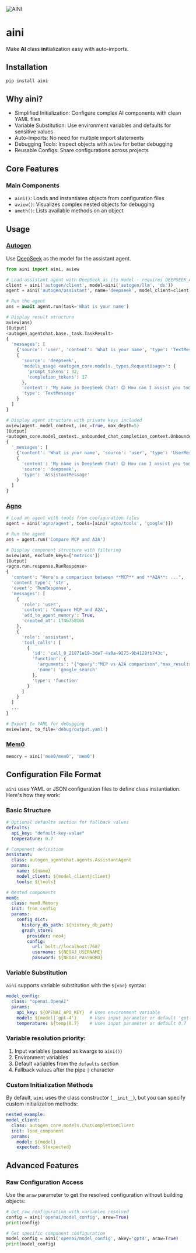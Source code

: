 ![AINI](images/aini.gif)

# aini

Make **AI** class **ini**tialization easy with auto-imports.

## Installation

```bash
pip install aini
```

## Why aini?

- Simplified Initialization: Configure complex AI components with clean YAML files
- Variable Substitution: Use environment variables and defaults for sensitive values
- Auto-Imports: No need for multiple import statements
- Debugging Tools: Inspect objects with `aview` for better debugging
- Reusable Configs: Share configurations across projects

## Core Features

### Main Components

- `aini()`: Loads and instantiates objects from configuration files
- `aview()`: Visualizes complex nested objects for debugging
- `ameth()`: Lists available methods on an object

## Usage

### [Autogen](https://github.com/microsoft/autogen)

Use [DeepSeek](https://platform.deepseek.com/) as the model for the assistant agent.

```python
from aini import aini, aview

# Load assistant agent with DeepSeek as its model - requires DEEPSEEK_API_KEY
client = aini('autogen/client', model=aini('autogen/llm', 'ds'))
agent = aini('autogen/assistant', name='deepseek', model_client=client)

# Run the agent
ans = await agent.run(task='What is your name')

# Display result structure
aview(ans)
[Output]
<autogen_agentchat.base._task.TaskResult>
{
  'messages': [
    {'source': 'user', 'content': 'What is your name', 'type': 'TextMessage'},
    {
      'source': 'deepseek',
      'models_usage <autogen_core.models._types.RequestUsage>': {
        'prompt_tokens': 32,
        'completion_tokens': 17
      },
      'content': 'My name is DeepSeek Chat! 😊 How can I assist you today?',
      'type': 'TextMessage'
    }
  ]
}

# Display agent structure with private keys included
aview(agent._model_context, inc_=True, max_depth=5)
[Output]
<autogen_core.model_context._unbounded_chat_completion_context.UnboundedChatCompletionContext>
{
  '_messages': [
    {'content': 'What is your name', 'source': 'user', 'type': 'UserMessage'},
    {
      'content': 'My name is DeepSeek Chat! 😊 How can I assist you today?',
      'source': 'deepseek',
      'type': 'AssistantMessage'
    }
  ]
}
```

### [Agno](https://github.com/agno-agi/agno)

```python
# Load an agent with tools from configuration files
agent = aini('agno/agent', tools=[aini('agno/tools', 'google')])

# Run the agent
ans = agent.run('Compare MCP and A2A')

# Display component structure with filtering
aview(ans, exclude_keys=['metrics'])
[Output]
<agno.run.response.RunResponse>
{
  'content': "Here's a comparison between **MCP** and **A2A**: ...",
  'content_type': 'str',
  'event': 'RunResponse',
  'messages': [
    {
      'role': 'user',
      'content': 'Compare MCP and A2A',
      'add_to_agent_memory': True,
      'created_at': 1746758165
    },
    {
      'role': 'assistant',
      'tool_calls': [
        {
          'id': 'call_0_21871e19-3de7-4a8a-9275-9b4128fb743c',
          'function': {
            'arguments': '{"query":"MCP vs A2A comparison","max_results":5}',
            'name': 'google_search'
          },
          'type': 'function'
        }
      ]
    }
  ]
  ...
}

# Export to YAML for debugging
aview(ans, to_file='debug/output.yaml')
```

### [Mem0](https://mem0.ai/)

```python
memory = aini('mem0/mem0', 'mem0')
```

## Configuration File Format

`aini` uses YAML or JSON configuration files to define class instantiation. Here's how they work:

### Basic Structure

```yaml
# Optional defaults section for fallback values
defaults:
  api_key: "default-key-value"
  temperature: 0.7

# Component definition
assistant:
  class: autogen_agentchat.agents.AssistantAgent
  params:
    name: ${name}
    model_client: ${model_client|client}
    tools: ${tools}

# Nested components
mem0:
  class: mem0.Memory
  init: from_config
  params:
    config_dict:
      history_db_path: ${history_db_path}
      graph_store:
        provider: neo4j
        config:
          url: bolt://localhost:7687
          username: ${NEO4J_USERNAME}
          password: ${NEO4J_PASSWORD}
```

### Variable Substitution

`aini` supports variable substitution with the `${var}` syntax:

```yaml
model_config:
  class: "openai.OpenAI"
  params:
    api_key: ${OPENAI_API_KEY}  # Uses environment variable
    model: ${model|'gpt-4'}     # Uses input parameter or default 'gpt-4'
    temperature: ${temp|0.7}    # Uses input parameter or default 0.7
```

### Variable resolution priority:

1. Input variables (passed as kwargs to `aini()`)
2. Environment variables
3. Default variables from the `defaults` section
4. Fallback values after the pipe `|` character

### Custom Initialization Methods

By default, `aini` uses the class constructor (`__init__`), but you can specify custom initialization methods:

```yaml
nested_example:
model_client:
  class: autogen_core.models.ChatCompletionClient
  init: load_component
  params:
    model: ${model}
    expected: ${expected}
```

## Advanced Features

### Raw Configuration Access

Use the `araw` parameter to get the resolved configuration without building objects:

```python
# Get raw configuration with variables resolved
config = aini('openai/model_config', araw=True)
print(config)

# Get specific component configuration
model_config = aini('openai/model_config', akey='gpt4', araw=True)
print(model_config)
```
